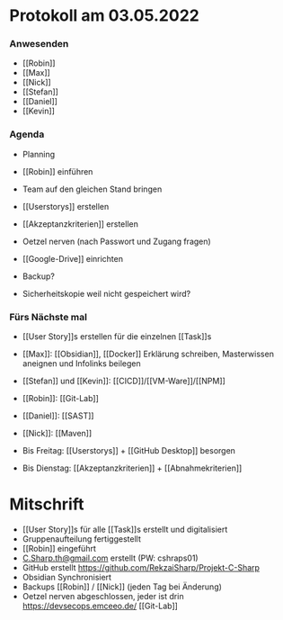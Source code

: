 # Protokoll am 03.05.2022
### Anwesenden
- [[Robin]]
- [[Max]]
- [[Nick]]
- [[Stefan]]
- [[Daniel]]
- [[Kevin]]

### Agenda
- Planning
- [[Robin]] einführen
- Team auf den gleichen Stand bringen

- [[Userstorys]] erstellen
- [[Akzeptanzkriterien]] erstellen
- Oetzel nerven (nach Passwort und Zugang fragen)
- [[Google-Drive]] einrichten
- Backup?
- Sicherheitskopie weil nicht gespeichert wird?

### Fürs Nächste mal
- [[User Story]]s erstellen für die einzelnen [[Task]]s
- [[Max]]: [[Obsidian]], [[Docker]] Erklärung schreiben, Masterwissen aneignen und Infolinks beilegen 
- [[Stefan]] und [[Kevin]]: [[CICD]]/[[VM-Ware]]/[[NPM]]
- [[Robin]]: [[Git-Lab]]
- [[Daniel]]: [[SAST]]
- [[Nick]]: [[Maven]]


- Bis Freitag: [[Userstorys]] + [[GitHub Desktop]] besorgen
- Bis Dienstag: [[Akzeptanzkriterien]] + [[Abnahmekriterien]]

# Mitschrift
- [[User Story]]s für alle [[Task]]s erstellt und digitalisiert
- Gruppenaufteilung fertiggestellt
- [[Robin]] eingeführt
- C.Sharp.th@gmail.com erstellt (PW: cshraps01)
- GitHub erstellt https://github.com/RekzaiSharp/Projekt-C-Sharp
- Obsidian Synchronisiert
- Backups [[Robin]] / [[Nick]] (jeden Tag bei Änderung)
- Oetzel nerven abgeschlossen, jeder ist drin https://devsecops.emceeo.de/ [[Git-Lab]]